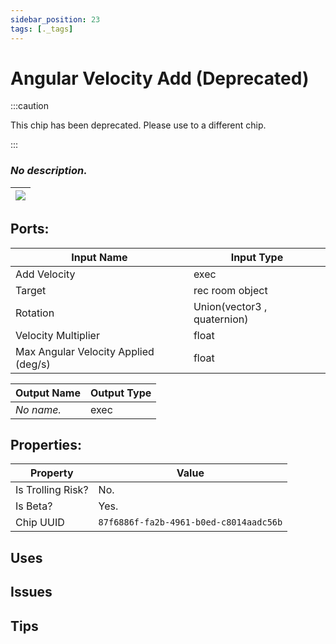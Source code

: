 ```yaml
---
sidebar_position: 23
tags: [._tags]
---
```


# Angular Velocity Add (Deprecated)
:::caution

This chip has been deprecated. Please use to a different chip.

:::

### *No description.*

| ![](https://images-ext-2.discordapp.net/external/MPmIaQzlEPmgGWlgi-WxBBXt0Bjv_zWPkg1y1f_sy3s/https/www.recroomcircuits.com/image/circuit/absolute-value?width=206&height=108) |
|-----|

## Ports:

| Input Name | Input Type |
|-----------|-----------|
| Add Velocity | exec |
| Target | rec room object |
| Rotation | Union(vector3 , quaternion) |
| Velocity Multiplier | float |
| Max Angular Velocity Applied (deg/s) | float |

| Output Name | Output Type |
|-----------|-----------|
| *No name.* | exec |

## Properties:

| Property  | Value |
|-------------------|-----------|
| Is Trolling Risk? | No. |
| Is Beta? | Yes. |
| Chip UUID | `87f6886f-fa2b-4961-b0ed-c8014aadc56b` |

## Uses

## Issues

## Tips